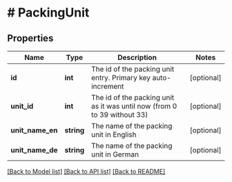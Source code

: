 # # PackingUnit

## Properties

Name | Type | Description | Notes
------------ | ------------- | ------------- | -------------
**id** | **int** | The id of the packing unit entry. Primary key auto-increment | [optional]
**unit_id** | **int** | The id of the packing unit as it was until now (from 0 to 39 without 33) | [optional]
**unit_name_en** | **string** | The name of the packing unit in English | [optional]
**unit_name_de** | **string** | The name of the packing unit in German | [optional]

[[Back to Model list]](../../README.md#models) [[Back to API list]](../../README.md#endpoints) [[Back to README]](../../README.md)
